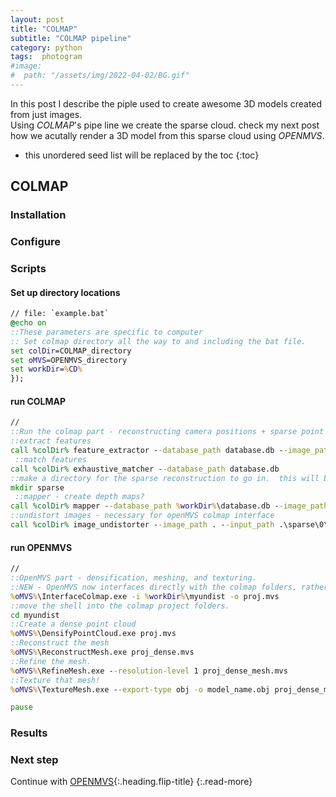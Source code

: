 ```yaml
---
layout: post
title: "COLMAP"
subtitle: "COLMAP pipeline"
category: python
tags:  photogram
#image:
#  path: "/assets/img/2022-04-02/BG.gif"
---
```

In this post I describe the piple used to create awesome 3D models created from just images. <br>
Using *COLMAP*'s pipe line we create the sparse cloud. check my next post how we acutally render a 3D model from this sparse cloud using *OPENMVS*.

<!--more-->
* this unordered seed list will be replaced by the toc
{:toc}


## COLMAP
### Installation

### Configure

### Scripts

#### Set up directory locations

```bat
// file: `example.bat`
@echo on
::These parameters are specific to computer 
:: Set colmap directory all the way to and including the bat file.
set colDir=COLMAP_directory
set oMVS=OPENMVS_directory
set workDir=%CD%
});
```
#### run COLMAP 

```bat
// 
::Run the colmap part - reconstructing camera positions + sparse point cloud
::extract features
call %colDir% feature_extractor --database_path database.db --image_path .
 ::match features
call %colDir% exhaustive_matcher --database_path database.db
::make a directory for the sparse reconstruction to go in.  this will be a sub-folder in working directory
mkdir sparse
 ::mapper - create depth maps?
call %colDir% mapper --database_path %workDir%\database.db --image_path . --output_path %workDir%\sparse
::undistort images - necessary for openMVS colmap interface
call %colDir% image_undistorter --image_path . --input_path .\sparse\0\ --output_path myundist
```

#### run OPENMVS
```bat
// 
::OpenMVS part - densification, meshing, and texturing.
::NEW - OpenMVS now interfaces directly with the colmap folders, rather than having to go through nvm format
%oMVS%\InterfaceColmap.exe -i %workDir%\myundist -o proj.mvs
::move the shell into the colmap project folders.
cd myundist
::Create a dense point cloud
%oMVS%\DensifyPointCloud.exe proj.mvs
::Reconstruct the mesh
%oMVS%\ReconstructMesh.exe proj_dense.mvs
::Refine the mesh.
%oMVS%\RefineMesh.exe --resolution-level 1 proj_dense_mesh.mvs
::Texture that mesh!
%oMVS%\TextureMesh.exe --export-type obj -o model_name.obj proj_dense_mesh_refine.mvs

pause
```
### Results



### Next step


Continue with [OPENMVS](){:.heading.flip-title}
{:.read-more}
